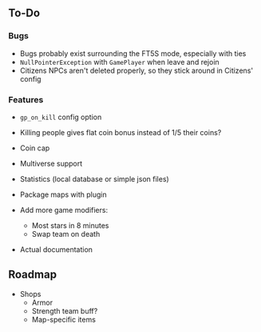 ## To-Do

### Bugs

- Bugs probably exist surrounding the FT5S mode, especially with ties
- `NullPointerException` with `GamePlayer` when leave and rejoin
- Citizens NPCs aren't deleted properly, so they stick around in Citizens' config

### Features

- `gp_on_kill` config option
- Killing people gives flat coin bonus instead of 1/5 their coins?
- Coin cap
- Multiverse support
- Statistics (local database or simple json files)
- Package maps with plugin
- Add more game modifiers:
    - Most stars in 8 minutes
    - Swap team on death

- Actual documentation

## Roadmap

- Shops
    - Armor
    - Strength team buff?
    - Map-specific items